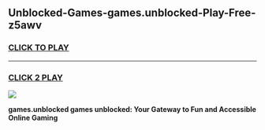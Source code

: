 
## Unblocked-Games-games.unblocked-Play-Free-z5awv
<h3>
<a href="https://premium76.site?title=games.unblocked&ref=17A">CLICK TO PLAY</a></h3>
<hr>

<h3>
<a href="https://premium76.site?title=games.unblocked&ref=17A">CLICK 2 PLAY</a>
  
</h3>

<a href="https://premium76.site?title=games.unblocked&ref=17A"><img src="https://clearcache.store/games.png"></a>


**games.unblocked games unblocked: Your Gateway to Fun and Accessible Online Gaming**
